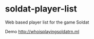 # soldat-player-list
Web based player list for the game Soldat


Demo http://whoisplayingsoldatrn.ml
